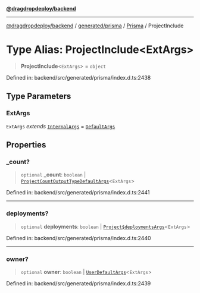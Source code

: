 [**@dragdropdeploy/backend**](../../../../../README.md)

***

[@dragdropdeploy/backend](../../../../../README.md) / [generated/prisma](../../../README.md) / [Prisma](../README.md) / ProjectInclude

# Type Alias: ProjectInclude\<ExtArgs\>

> **ProjectInclude**\<`ExtArgs`\> = `object`

Defined in: backend/src/generated/prisma/index.d.ts:2438

## Type Parameters

### ExtArgs

`ExtArgs` *extends* [`InternalArgs`](../../../runtime/library/type-aliases/InternalArgs.md) = [`DefaultArgs`](../../../runtime/library/type-aliases/DefaultArgs.md)

## Properties

### \_count?

> `optional` **\_count**: `boolean` \| [`ProjectCountOutputTypeDefaultArgs`](ProjectCountOutputTypeDefaultArgs.md)\<`ExtArgs`\>

Defined in: backend/src/generated/prisma/index.d.ts:2441

***

### deployments?

> `optional` **deployments**: `boolean` \| [`Project$deploymentsArgs`](Project$deploymentsArgs.md)\<`ExtArgs`\>

Defined in: backend/src/generated/prisma/index.d.ts:2440

***

### owner?

> `optional` **owner**: `boolean` \| [`UserDefaultArgs`](UserDefaultArgs.md)\<`ExtArgs`\>

Defined in: backend/src/generated/prisma/index.d.ts:2439
